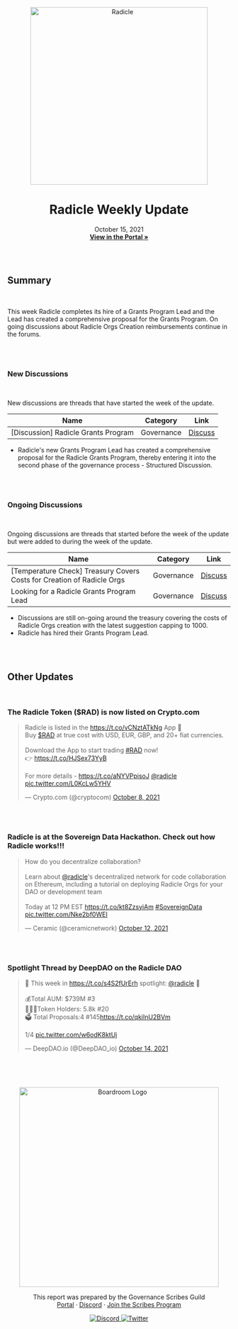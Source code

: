 <p align="center">
  <a href="http://app.boardroom.info/radicle">
    <img src="https://worker.snapshot.org/mirror?img=https%3A%2F%2Fraw.githubusercontent.com%2Fsnapshot-labs%2Fsnapshot-spaces%2Fmaster%2Fspaces%2Fgov.radicle.eth%2Fspace.png" alt="Radicle" width="400" />
  </a>
  <h1 align="center">Radicle Weekly Update</h1>
  <p align="center">
    October 15, 2021
  <br />
  <a href="http://app.boardroom.info/radicle"><strong>View in the Portal »</strong></a>
  <br />
  </p>
</p>

<br />
<br />

## Summary

<br />

This week Radicle completes its hire of a Grants Program Lead and the Lead has created a comprehensive proposal for the Grants Program. On going discussions about Radicle Orgs Creation reimbursements continue in the forums.

<br />
<br />

### New Discussions

<br />

New discussions are threads that have started the week of the update.

| Name          | Category      | Link   |
| ------------- |:-------------:| :-----:|
| [Discussion] Radicle Grants Program | Governance | [Discuss](https://radicle.community/t/discussion-radicle-grants-program/2531/1)

- Radicle's new Grants Program Lead has created a comprehensive proposal for the Radicle Grants Program, thereby entering it into the second phase of the governance process - Structured Discussion.


<br />
<br />

### Ongoing Discussions

<br />

Ongoing discussions are threads that started before the week of the update but were added to during the week of the update.

| Name          | Category      | Link   |
| ------------- |:-------------:| :-----:|
| [Temperature Check] Treasury Covers Costs for Creation of Radicle Orgs | Governance | [Discuss](https://radicle.community/t/temperature-check-treasury-covers-costs-for-creation-of-radicle-orgs/2515/13)
| Looking for a Radicle Grants Program Lead | Governance | [Discuss](https://radicle.community/t/looking-for-a-radicle-grants-program-lead/2489/3)

- Discussions are still on-going around the treasury covering the costs of Radicle Orgs creation with the latest suggestion capping to 1000.
- Radicle has hired their Grants Program Lead.



<br />
<br />

## Other Updates

<br />

### **The Radicle Token ($RAD) is now listed on Crypto.com**

<blockquote class="twitter-tweet"><p lang="en" dir="ltr">Radicle is listed in the <a href="https://t.co/vCNztATkNg">https://t.co/vCNztATkNg</a> App 🔔 <br>Buy <a href="https://twitter.com/search?q=%24RAD&amp;src=ctag&amp;ref_src=twsrc%5Etfw">$RAD</a> at true cost with USD, EUR, GBP, and 20+ fiat currencies.<br><br>Download the App to start trading <a href="https://twitter.com/hashtag/RAD?src=hash&amp;ref_src=twsrc%5Etfw">#RAD</a> now!<br>👉 <a href="https://t.co/HJSex73YyB">https://t.co/HJSex73YyB</a><br><br>For more details - <a href="https://t.co/aNYVPpisoJ">https://t.co/aNYVPpisoJ</a> <a href="https://twitter.com/radicle?ref_src=twsrc%5Etfw">@radicle</a> <a href="https://t.co/L0KcLw5YHV">pic.twitter.com/L0KcLw5YHV</a></p>&mdash; Crypto.com (@cryptocom) <a href="https://twitter.com/cryptocom/status/1446437721778671640?ref_src=twsrc%5Etfw">October 8, 2021</a></blockquote> <script async src="https://platform.twitter.com/widgets.js" charset="utf-8"></script>

<br />
<br />

### **Radicle is at the Sovereign Data Hackathon. Check out how Radicle works!!!**

<blockquote class="twitter-tweet"><p lang="en" dir="ltr">How do you decentralize collaboration?<br><br>Learn about <a href="https://twitter.com/radicle?ref_src=twsrc%5Etfw">@radicle</a>&#39;s decentralized network for code collaboration on Ethereum, including a tutorial on deploying Radicle Orgs for your DAO or development team<br><br>Today at 12 PM EST <a href="https://t.co/kt8ZzsyiAm">https://t.co/kt8ZzsyiAm</a> <a href="https://twitter.com/hashtag/SovereignData?src=hash&amp;ref_src=twsrc%5Etfw">#SovereignData</a> <a href="https://t.co/Nke2bf0WEI">pic.twitter.com/Nke2bf0WEI</a></p>&mdash; Ceramic (@ceramicnetwork) <a href="https://twitter.com/ceramicnetwork/status/1447921761736069126?ref_src=twsrc%5Etfw">October 12, 2021</a></blockquote> <script async src="https://platform.twitter.com/widgets.js" charset="utf-8"></script>




<br />
<br />

### **Spotlight Thread by DeepDAO on the Radicle DAO**

<blockquote class="twitter-tweet"><p lang="en" dir="ltr">👀 This week in <a href="https://t.co/s4S2fUrErh">https://t.co/s4S2fUrErh</a> spotlight: <a href="https://twitter.com/radicle?ref_src=twsrc%5Etfw">@radicle</a> 🌱<br><br>💰Total AUM: $739M #3<br>🙋🏻‍♀️Token Holders: 5.8k #20<br>🗳 Total Proposals:4 #145<a href="https://t.co/qkiInU2BVm">https://t.co/qkiInU2BVm</a><br><br>1/4 <a href="https://t.co/w6odK8ktUj">pic.twitter.com/w6odK8ktUj</a></p>&mdash; DeepDAO.io (@DeepDAO_io) <a href="https://twitter.com/DeepDAO_io/status/1448546013631983617?ref_src=twsrc%5Etfw">October 14, 2021</a></blockquote> <script async src="https://platform.twitter.com/widgets.js" charset="utf-8"></script>

<br />
<br />
<br />


<p align="center">
  <a href="http://app.boardroom.info/">
    <img src="https://i.ibb.co/PFcchnQ/boardroom.png" alt="Boardroom Logo" width="450" />
  </a>
</p>

<p align="center">
	This report was prepared by the Governance Scribes Guild
  <br />
  <a href="http://boardroom.info/">Portal</a>
  ·
  <a href="https://discord.com/invite/tgrTFg9">Discord</a>
  ·
  <a href="https://boardroom.mirror.xyz/JHrN8nVy_J4C7Xzj37zoyPANg0ZnNszhWy9YOZHC0lM">Join the Scribes Program</a>
</p>

<p align="center">
  <a href="https://discord.gg/CEZ8WfuK8s">
    <img src="https://img.shields.io/badge/Discord-Join-7289da?style=for-the-badge&logo=discord&logoColor=white" alt="Discord" />
  </a>
  <a href="https://twitter.com/boardroom_info">
    <img src="https://img.shields.io/badge/Twitter-Follow-1da1f2?style=for-the-badge&logo=twitter&logoColor=white" alt="Twitter" />
  </a>
</p>
